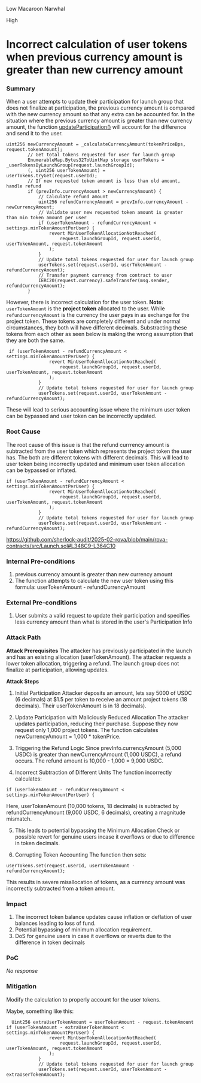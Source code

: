 Low Macaroon Narwhal

High

# Incorrect calculation of user tokens when previous currency amount is greater than new currency amount

### Summary

When a user attempts to update their participation for launch group that does not finalize at participation, the previous currency amount is compared with the new currency amount so that any extra can be accounted for. 
In the situation where the previous currency amount is greater than new currency amount, the function [updateParticipation()](https://github.com/sherlock-audit/2025-02-rova/blob/main/rova-contracts/src/Launch.sol#L312) will account for the difference and send it to the user.

```solidity
uint256 newCurrencyAmount = _calculateCurrencyAmount(tokenPriceBps, request.tokenAmount);
        // Get total tokens requested for user for launch group
        EnumerableMap.Bytes32ToUintMap storage userTokens = _userTokensByLaunchGroup[request.launchGroupId];
        (, uint256 userTokenAmount) = userTokens.tryGet(request.userId);
        // If new requested token amount is less than old amount, handle refund
        if (prevInfo.currencyAmount > newCurrencyAmount) {
            // Calculate refund amount
            uint256 refundCurrencyAmount = prevInfo.currencyAmount - newCurrencyAmount;
            // Validate user new requested token amount is greater than min token amount per user
            if (userTokenAmount - refundCurrencyAmount < settings.minTokenAmountPerUser) {
                revert MinUserTokenAllocationNotReached(
                    request.launchGroupId, request.userId, userTokenAmount, request.tokenAmount
                );
            }
            // Update total tokens requested for user for launch group
            userTokens.set(request.userId, userTokenAmount - refundCurrencyAmount);
            // Transfer payment currency from contract to user
            IERC20(request.currency).safeTransfer(msg.sender, refundCurrencyAmount);
        } 
```
However, there is incorrect calculation for the user token.
**Note**: `userTokenAmount` is the **project token** allocated to the user. While `refundcurrencyAmount` is the currency the user pays  in as exchange for the project token. 
These tokens are completely different and under normal circumstances, they both will have different decimals. Substracting these tokens from each other as seen below is making the wrong assumption that they are both the same.

```solidity
 if (userTokenAmount - refundCurrencyAmount < settings.minTokenAmountPerUser) {
                revert MinUserTokenAllocationNotReached(
                    request.launchGroupId, request.userId, userTokenAmount, request.tokenAmount
                );
            }
            // Update total tokens requested for user for launch group
            userTokens.set(request.userId, userTokenAmount - refundCurrencyAmount);
```

These will lead to serious accounting issue where the minimum user token can be bypassed and user token can be incorrectly updated.

### Root Cause

The root cause of this issue is that the refund currrency amount is subtracted from the user token which represents the project token the user has. The both are different tokens with different decimals. This will lead to user token being incorrectly updated and minimum user token allocation can be bypassed or inflated.
```solidity
if (userTokenAmount - refundCurrencyAmount < settings.minTokenAmountPerUser) {
                revert MinUserTokenAllocationNotReached(
                    request.launchGroupId, request.userId, userTokenAmount, request.tokenAmount
                );
            }
            // Update total tokens requested for user for launch group
            userTokens.set(request.userId, userTokenAmount - refundCurrencyAmount);
```
https://github.com/sherlock-audit/2025-02-rova/blob/main/rova-contracts/src/Launch.sol#L348C9-L364C10

### Internal Pre-conditions

1. previous currency amount is greater than new currency amount
2. The function attempts to calculate the new user token using this formula: userTokenAmount - refundCurrencyAmount

### External Pre-conditions

1. User submits a valid request to update their participation and specifies less currency amount than what is stored in the user's Participation Info

### Attack Path

**Attack Prerequisites**
The attacker has previously participated in the launch and has an existing allocation (userTokenAmount).
The attacker requests a lower token allocation, triggering a refund.
The launch group does not finalize at participation, allowing updates.

**Attack Steps**
1. Initial Participation
Attacker deposits an amount, lets say 5000 of USDC (6 decimals) at $1.5 per token to receive an amount project tokens (18 decimals).
Their userTokenAmount is  in 18 decimals).

2. Update Participation with Maliciously Reduced Allocation
The attacker updates participation, reducing their purchase.
Suppose they now request only 1,000 project tokens.
The function calculates newCurrencyAmount = 1,000 * tokenPrice.

3. Triggering the Refund Logic
Since prevInfo.currencyAmount (5,000 USDC) is greater than newCurrencyAmount (1,000 USDC), a refund occurs.
The refund amount is 10,000 - 1,000 = 9,000 USDC.

4. Incorrect Subtraction of Different Units
The function incorrectly calculates:
```solidity
if (userTokenAmount - refundCurrencyAmount < settings.minTokenAmountPerUser) {
```
Here, userTokenAmount (10,000 tokens, 18 decimals) is subtracted by refundCurrencyAmount (9,000 USDC, 6 decimals), creating a magnitude mismatch.

5. This leads to potential bypassing the Minimum Allocation Check or possible revert for genuine users incase it overflows or due to difference in token decimals.

6. Corrupting Token Accounting
The function then sets:
```solidity
userTokens.set(request.userId, userTokenAmount - refundCurrencyAmount);
```
This results in severe misallocation of tokens, as a currency amount was incorrectly subtracted from a token amount.

### Impact

1. The incorrect token balance updates cause inflation or deflation of user balances leading to loss of fund.
2. Potential bypassing of minimum allocation requirement.
3. DoS for genuine users in case it overflows or reverts due to the difference in token decimals

### PoC

_No response_

### Mitigation

Modify the calculation to properly account for the user tokens.

Maybe, something like this:
```solidity
  Uint256 extraUserTokenAmount = userTokenAmount - request.tokenAmount
if (userTokenAmount - extraUserTokenAmount < settings.minTokenAmountPerUser) {
                revert MinUserTokenAllocationNotReached(
                    request.launchGroupId, request.userId, userTokenAmount, request.tokenAmount
                );
            }
            // Update total tokens requested for user for launch group
            userTokens.set(request.userId, userTokenAmount - extraUserTokenAmount);
```